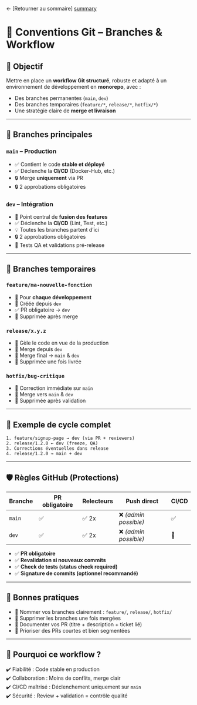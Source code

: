 ← [Retourner au sommaire] [summary]

# 🌳 Conventions Git – Branches & Workflow

## 🎯 Objectif

Mettre en place un **workflow Git structuré**, robuste et adapté à un environnement de développement en **monorepo**, avec :

- Des branches permanentes (`main`, `dev`)
- Des branches temporaires (`feature/*`, `release/*`, `hotfix/*`)
- Une stratégie claire de **merge et livraison**

---

## 🧱 Branches principales

### `main` – Production
- ✅ Contient le code **stable et déployé**
- ✅ Déclenche la **CI/CD** (Docker-Hub, etc.)
- 🔒 Merge **uniquement** via PR
- 🔒 2 approbations obligatoires

### `dev` – Intégration
- 🧪 Point central de **fusion des features**
- ✅ Déclenche la **CI/CD** (Lint, Test, etc.)
- 💡 Toutes les branches partent d’ici
- 🔒 2 approbations obligatoires
- 🧪 Tests QA et validations pré-release

---

## 🔄 Branches temporaires

### `feature/ma-nouvelle-fonction`
- 📌 Pour **chaque développement**
- 🧬 Créée depuis `dev`
- ✅ PR obligatoire → `dev`
- 🧹 Supprimée après merge

### `release/x.y.z`
- 🚀 Gèle le code en vue de la production
- 🔁 Merge depuis `dev`
- 🔁 Merge final → `main` & `dev`
- 🧹 Supprimée une fois livrée

### `hotfix/bug-critique`
- 🚨 Correction immédiate sur `main`
- 🔁 Merge vers `main` & `dev`
- 🧹 Supprimée après validation

---

## 🧪 Exemple de cycle complet

```text
1. feature/signup-page → dev (via PR + reviewers)
2. release/1.2.0 ← dev (freeze, QA)
3. Corrections éventuelles dans release
4. release/1.2.0 → main + dev
```

---

## 🛡️ Règles GitHub (Protections)

| Branche  | PR obligatoire | Relecteurs | Push direct | CI/CD |
|----------|----------------|------------|-------------|--------|
| `main`   | ✅              | ✅ 2x       | ❌ *(admin possible)* | ✅    |
| `dev`    | ✅              | ✅ 2x       | ❌ *(admin possible)* | 🔄    |

- ✅ **PR obligatoire**
- ✅ **Revalidation si nouveaux commits**
- ✅ **Check de tests (status check required)**
- ✅ **Signature de commits (optionnel recommandé)**

---

## 🧼 Bonnes pratiques

- 🔖 Nommer vos branches clairement : `feature/`, `release/`, `hotfix/`
- 🔁 Supprimer les branches une fois mergées
- 📝 Documenter vos PR (titre + description + ticket lié)
- 👀 Prioriser des PRs courtes et bien segmentées

---

## 📌 Pourquoi ce workflow ?

✔️ Fiabilité : Code stable en production  
✔️ Collaboration : Moins de conflits, merge clair  
✔️ CI/CD maîtrisé : Déclenchement uniquement sur `main`  
✔️ Sécurité : Review + validation = contrôle qualité


[summary]: ../README.md
